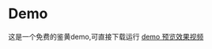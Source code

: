 # Demo
这是一个免费的鉴黄demo,可直接下载运行
[demo 预览效果视频](https://github.com/liweiGe/Demo/blob/master/demoVideo/device-2019-05-13-190028.mp4)
